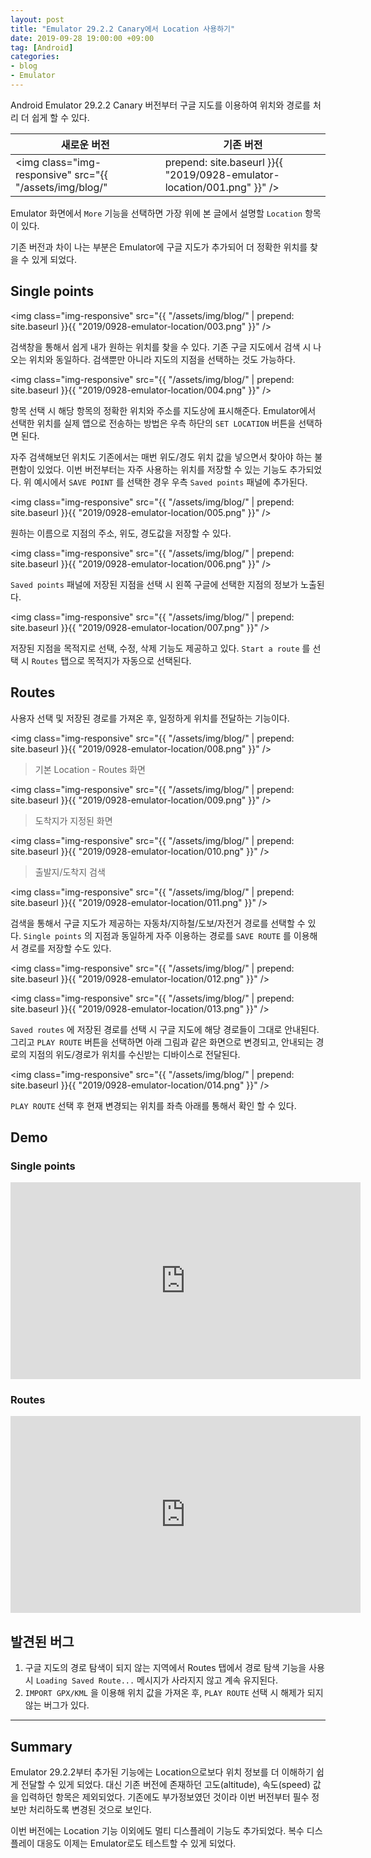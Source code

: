 ```yaml
---
layout: post
title: "Emulator 29.2.2 Canary에서 Location 사용하기"
date: 2019-09-28 19:00:00 +09:00
tag: [Android]
categories:
- blog
- Emulator
---
```


Android Emulator 29.2.2 Canary 버전부터 구글 지도를 이용하여 위치와 경로를 처리 더 쉽게 할 수 있다.

<!--more-->

| 새로운 버전                                                  | 기존 버전                                                    |
| ------------------------------------------------------------ | ------------------------------------------------------------ |
| <img class="img-responsive" src="{{ "/assets/img/blog/" | prepend: site.baseurl }}{{ "2019/0928-emulator-location/001.png" }}" /> | <img class="img-responsive" src="{{ "/assets/img/blog/" | prepend: site.baseurl }}{{ "2019/0928-emulator-location/002.png" }}" /> |

Emulator 화면에서 `More` 기능을 선택하면 가장 위에 본 글에서 설명할 `Location` 항목이 있다. 

기존 버전과 차이 나는 부분은 Emulator에 구글 지도가 추가되어 더 정확한 위치를 찾을 수 있게 되었다.

## Single points

<img class="img-responsive" src="{{ "/assets/img/blog/" | prepend: site.baseurl }}{{ "2019/0928-emulator-location/003.png" }}" /> 

검색창을 통해서 쉽게 내가 원하는 위치를 찾을 수 있다. 기존 구글 지도에서 검색 시 나오는 위치와 동일하다. 검색뿐만 아니라 지도의 지점을 선택하는 것도 가능하다.

<img class="img-responsive" src="{{ "/assets/img/blog/" | prepend: site.baseurl }}{{ "2019/0928-emulator-location/004.png" }}" /> 

항목 선택 시 해당 항목의 정확한 위치와 주소를 지도상에 표시해준다. Emulator에서 선택한 위치를 실제 앱으로  전송하는 방법은 우측 하단의 `SET LOCATION` 버튼을 선택하면 된다.

자주 검색해보던 위치도 기존에서는 매번 위도/경도 위치 값을 넣으면서 찾아야 하는 불편함이 있었다. 이번 버전부터는 자주 사용하는 위치를 저장할 수 있는 기능도 추가되었다. 위 예시에서 `SAVE POINT` 를 선택한 경우 우측 `Saved points` 패널에 추가된다.

<img class="img-responsive" src="{{ "/assets/img/blog/" | prepend: site.baseurl }}{{ "2019/0928-emulator-location/005.png" }}" /> 

원하는 이름으로 지점의 주소, 위도, 경도값을 저장할 수 있다.

<img class="img-responsive" src="{{ "/assets/img/blog/" | prepend: site.baseurl }}{{ "2019/0928-emulator-location/006.png" }}" /> 

`Saved points` 패널에 저장된 지점을 선택 시 왼쪽 구글에 선택한 지점의 정보가 노출된다. 

<img class="img-responsive" src="{{ "/assets/img/blog/" | prepend: site.baseurl }}{{ "2019/0928-emulator-location/007.png" }}" /> 

저장된 지점을 목적지로 선택, 수정, 삭제 기능도 제공하고 있다. `Start a route` 를 선택 시 `Routes` 탭으로 목적지가 자동으로 선택된다.

## Routes

사용자 선택 및 저장된 경로를 가져온 후, 일정하게 위치를 전달하는 기능이다. 

<img class="img-responsive" src="{{ "/assets/img/blog/" | prepend: site.baseurl }}{{ "2019/0928-emulator-location/008.png" }}" /> 

> 기본 Location - Routes 화면

<img class="img-responsive" src="{{ "/assets/img/blog/" | prepend: site.baseurl }}{{ "2019/0928-emulator-location/009.png" }}" /> 

> 도착지가 지정된 화면

<img class="img-responsive" src="{{ "/assets/img/blog/" | prepend: site.baseurl }}{{ "2019/0928-emulator-location/010.png" }}" /> 

> 출발지/도착지 검색

<img class="img-responsive" src="{{ "/assets/img/blog/" | prepend: site.baseurl }}{{ "2019/0928-emulator-location/011.png" }}" /> 

검색을 통해서 구글 지도가 제공하는 자동차/지하철/도보/자전거 경로를 선택할 수 있다. `Single points` 의 지점과 동일하게 자주 이용하는 경로를 `SAVE ROUTE` 를 이용해서 경로를 저장할 수도 있다.

<img class="img-responsive" src="{{ "/assets/img/blog/" | prepend: site.baseurl }}{{ "2019/0928-emulator-location/012.png" }}" /> 

<img class="img-responsive" src="{{ "/assets/img/blog/" | prepend: site.baseurl }}{{ "2019/0928-emulator-location/013.png" }}" /> 

`Saved routes` 에 저장된 경로를 선택 시 구글 지도에 해당 경로들이 그대로 안내된다. 그리고 `PLAY ROUTE` 버튼을 선택하면 아래 그림과 같은 화면으로 변경되고, 안내되는 경로의 지점의 위도/경로가 위치를 수신받는 디바이스로 전달된다.

<img class="img-responsive" src="{{ "/assets/img/blog/" | prepend: site.baseurl }}{{ "2019/0928-emulator-location/014.png" }}" /> 

`PLAY ROUTE` 선택 후 현재 변경되는 위치를 좌측 아래를 통해서 확인 할 수 있다.

## Demo

### Single points

<iframe width="560" height="315" src="https://www.youtube.com/embed/xPBqD6BzpoQ" frameborder="0" allow="accelerometer; autoplay; encrypted-media; gyroscope; picture-in-picture" allowfullscreen></iframe>

### Routes

<iframe width="560" height="315" src="https://www.youtube.com/embed/2Cna4YMuFQ4" frameborder="0" allow="accelerometer; autoplay; encrypted-media; gyroscope; picture-in-picture" allowfullscreen></iframe>

## 발견된 버그

1. 구글 지도의 경로 탐색이 되지 않는 지역에서 Routes 탭에서 경로 탐색 기능을 사용 시 `Loading Saved Route...` 메시지가 사라지지 않고 계속 유지된다.
2. `IMPORT GPX/KML` 을 이용해 위치 값을 가져온 후, `PLAY ROUTE` 선택 시 해제가 되지 않는 버그가 있다.

------

## Summary

Emulator 29.2.2부터 추가된 기능에는 Location으로보다 위치 정보를 더 이해하기 쉽게 전달할 수 있게 되었다. 대신 기존 버전에 존재하던 고도(altitude), 속도(speed) 값을 입력하던 항목은 제외되었다. 기존에도 부가정보였던 것이라 이번 버전부터 필수 정보만 처리하도록 변경된 것으로 보인다.

이번 버전에는 Location 기능 이외에도 멀티 디스플레이 기능도 추가되었다. 복수 디스플레이 대응도 이제는 Emulator로도 테스트할 수 있게 되었다.